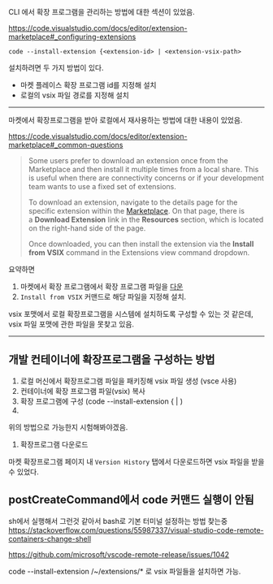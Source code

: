 

CLI 에서 확장 프로그램을 관리하는 방법에 대한 섹션이 있었음.

https://code.visualstudio.com/docs/editor/extension-marketplace#_configuring-extensions


`code --install-extension {<extension-id> | <extension-vsix-path>`

설치하려면 두 가지 방법이 있다.
- 마켓 플레이스 확장 프로그램 id를 지정해 설치
- 로컬의 vsix 파일 경로를 지정해 설치


---
마켓에서 확장프로그램을 받아 로컬에서 재사용하는 방법에 대한 내용이 있었음.

https://code.visualstudio.com/docs/editor/extension-marketplace#_common-questions

>Some users prefer to download an extension once from the Marketplace and then install it multiple times from a local share. This is useful when there are connectivity concerns or if your development team wants to use a fixed set of extensions.
>
>To download an extension, navigate to the details page for the specific extension within the [Marketplace](https://marketplace.visualstudio.com/vscode). On that page, there is a **Download Extension** link in the **Resources** section, which is located on the right-hand side of the page.
>
>Once downloaded, you can then install the extension via the **Install from VSIX** command in the Extensions view command dropdown.


요약하면
1. 마켓에서 확장 프로그램에서 확장 프로그램 파일을 [다운](https://marketplace.visualstudio.com/vscode)
2. `Install from VSIX` 커맨드로 해당 파일을 지정해  설치.


vsix 포맷에서 로컬 확장프로그램을 시스템에 설치하도록 구성할 수 있는 것 같은데, vsix 파일 포맷에 관한 파일을 못찾고 있음.


---

## 개발 컨테이너에 확장프로그램을 구성하는 방법

1. 로컬 머신에서 확장프로그램 파일을 패키징해 vsix 파일 생성 (vsce 사용)
2. 컨테이너에 확장 프로그램 파일(vsix) 복사
3. 확장 프로그램에 구성 (code --install-extension {<extension-id> | <extension-vsix-path>)
4. 
위의 방법으로 가능한지 시험해봐야겠음.

1. 확장프로그램 다운로드

마켓 확장프로그램 페이지 내 `Version History` 탭에서 다운로드하면 vsix 파일을 받을 수 있었다.


## postCreateCommand에서 code 커맨드 실행이 안됨 
sh에서 실행해서 그런것 같아서 bash로 기본 터미널 설정하는 방법 찾는중
https://stackoverflow.com/questions/55987337/visual-studio-code-remote-containers-change-shell

https://github.com/microsoft/vscode-remote-release/issues/1042


code --install-extension /~/extensions/*
로 vsix 파일들을 설치하면 가능.